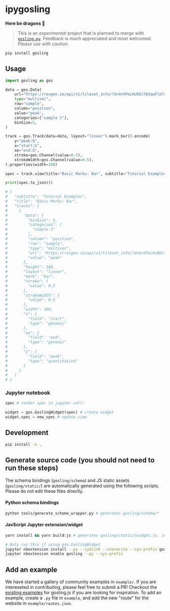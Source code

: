 # ipygosling

**Here be dragons 🐉**

> This is an *experimental* project that is planned to merge with 
> [`gosling.py`](https://github.com/gosling-lang/gosling.py). Feedback is 
> much appreciated and most welcomed. _Please use with caution_.

```bash
pip install gosling
```

## Usage

```python
import gosling as gos

data = gos.Data(
    url="https://resgen.io/api/v1/tileset_info/?d=UvVPeLHuRDiYA3qwFlm7xQ",
    type="multivec",
    row="sample",
    column="position",
    value="peak",
    categories=["sample 1"],
    binSize=5,
)

track = gos.Track(data=data, layout="linear").mark_bar().encode(
    y="peak:Q",
    x="start:G",
    xe="end:G",
    stroke=gos.Channel(value=0.5),
    strokeWidth=gos.Channel(value=0.5),
).properties(width=180)

spec = track.view(title="Basic Marks: Bar", subtitle="Tutorial Examples")

print(spec.to_json())

# {
#   "subtitle": "Tutorial Examples",
#   "title": "Basic Marks: Bar",
#   "tracks": [
#     {
#       "data": {
#         "binSize": 5,
#         "categories": [
#           "sample 1"
#         ],
#         "column": "position",
#         "row": "sample",
#         "type": "multivec",
#         "url": "https://resgen.io/api/v1/tileset_info/?d=UvVPeLHuRDiYA3qwFlm7xQ",
#         "value": "peak"
#       },
#       "height": 180,
#       "layout": "linear",
#       "mark": "bar",
#       "stroke": {
#         "value": 0.5
#       },
#       "strokeWidth": {
#         "value": 0.5
#       },
#       "width": 180,
#       "x": {
#         "field": "start",
#         "type": "genomic"
#       },
#       "xe": {
#         "field": "end",
#         "type": "genomic"
#       },
#       "y": {
#         "field": "peak",
#         "type": "quantitative"
#       }
#     }
#   ]
# }
```

### Jupyter notebook
```python
spec # render spec in jupyter cell!
```

```python
widget = gos.GoslingWidget(spec) # create widget
widget.spec = new_spec # update view
```

## Development
```bash
pip install -e .
```

## Generate source code (you should not need to run these steps)

The schema bindings (`gosling/schema`) and JS static assets (`gosling/static/`)
are automatically generated using the following scripts. Please do not edit these
files directly.

#### Python schema bindings

```bash
python tools/generate_schema_wrapper.py # generates gosling/schema/*
```

#### JavScript Jupyter extension/widget

```bash
yarn install && yarn build:js # generates gosling/static/{widget.js, index.js}

# Only run this if using gos.GoslingWidget
jupyter nbextension install --py --symlink --overwrite --sys-prefix gosling
jupyter nbextension enable gosling --py --sys-prefix
```

## Add an example

We have started a gallery of community examples in `example/`. If you are intereseted in
contributing, please feel free to submit a PR! Checkout the [existing examples](http://gosling-lang.org/examples/)
for gosling.js if you are looking for inspiration. To add an example, create a `.py` file
in `example`, and add the new "route" for the website in `example/routes.json`.
